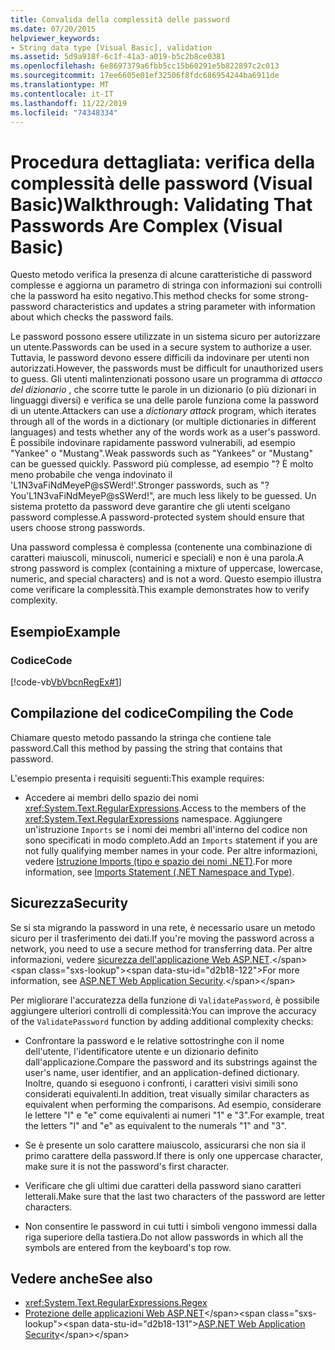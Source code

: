 ```yaml
---
title: Convalida della complessità delle password
ms.date: 07/20/2015
helpviewer_keywords:
- String data type [Visual Basic], validation
ms.assetid: 5d9a918f-6c1f-41a3-a019-b5c2b8ce0381
ms.openlocfilehash: 6e8697379a6fbb5cc15b60291e5b822897c2c013
ms.sourcegitcommit: 17ee6605e01ef32506f8fdc686954244ba6911de
ms.translationtype: MT
ms.contentlocale: it-IT
ms.lasthandoff: 11/22/2019
ms.locfileid: "74348334"
---
```

# <a name="walkthrough-validating-that-passwords-are-complex-visual-basic"></a><span data-ttu-id="d2b18-102">Procedura dettagliata: verifica della complessità delle password (Visual Basic)</span><span class="sxs-lookup"><span data-stu-id="d2b18-102">Walkthrough: Validating That Passwords Are Complex (Visual Basic)</span></span>
<span data-ttu-id="d2b18-103">Questo metodo verifica la presenza di alcune caratteristiche di password complesse e aggiorna un parametro di stringa con informazioni sui controlli che la password ha esito negativo.</span><span class="sxs-lookup"><span data-stu-id="d2b18-103">This method checks for some strong-password characteristics and updates a string parameter with information about which checks the password fails.</span></span>  
  
 <span data-ttu-id="d2b18-104">Le password possono essere utilizzate in un sistema sicuro per autorizzare un utente.</span><span class="sxs-lookup"><span data-stu-id="d2b18-104">Passwords can be used in a secure system to authorize a user.</span></span> <span data-ttu-id="d2b18-105">Tuttavia, le password devono essere difficili da indovinare per utenti non autorizzati.</span><span class="sxs-lookup"><span data-stu-id="d2b18-105">However, the passwords must be difficult for unauthorized users to guess.</span></span> <span data-ttu-id="d2b18-106">Gli utenti malintenzionati possono usare un programma di *attacco del dizionario* , che scorre tutte le parole in un dizionario (o più dizionari in linguaggi diversi) e verifica se una delle parole funziona come la password di un utente.</span><span class="sxs-lookup"><span data-stu-id="d2b18-106">Attackers can use a *dictionary attack* program, which iterates through all of the words in a dictionary (or multiple dictionaries in different languages) and tests whether any of the words work as a user's password.</span></span> <span data-ttu-id="d2b18-107">È possibile indovinare rapidamente password vulnerabili, ad esempio "Yankee" o "Mustang".</span><span class="sxs-lookup"><span data-stu-id="d2b18-107">Weak passwords such as "Yankees" or "Mustang" can be guessed quickly.</span></span> <span data-ttu-id="d2b18-108">Password più complesse, ad esempio "? È molto meno probabile che venga indovinato il 'L1N3vaFiNdMeyeP@sSWerd!'.</span><span class="sxs-lookup"><span data-stu-id="d2b18-108">Stronger passwords, such as "?You'L1N3vaFiNdMeyeP@sSWerd!", are much less likely to be guessed.</span></span> <span data-ttu-id="d2b18-109">Un sistema protetto da password deve garantire che gli utenti scelgano password complesse.</span><span class="sxs-lookup"><span data-stu-id="d2b18-109">A password-protected system should ensure that users choose strong passwords.</span></span>  
  
 <span data-ttu-id="d2b18-110">Una password complessa è complessa (contenente una combinazione di caratteri maiuscoli, minuscoli, numerici e speciali) e non è una parola.</span><span class="sxs-lookup"><span data-stu-id="d2b18-110">A strong password is complex (containing a mixture of uppercase, lowercase, numeric, and special characters) and is not a word.</span></span> <span data-ttu-id="d2b18-111">Questo esempio illustra come verificare la complessità.</span><span class="sxs-lookup"><span data-stu-id="d2b18-111">This example demonstrates how to verify complexity.</span></span>  
  
## <a name="example"></a><span data-ttu-id="d2b18-112">Esempio</span><span class="sxs-lookup"><span data-stu-id="d2b18-112">Example</span></span>  
  
### <a name="code"></a><span data-ttu-id="d2b18-113">Codice</span><span class="sxs-lookup"><span data-stu-id="d2b18-113">Code</span></span>  
 [!code-vb[VbVbcnRegEx#1](~/samples/snippets/visualbasic/VS_Snippets_VBCSharp/VbVbcnRegEx/VB/Class1.vb#1)]  
  
## <a name="compiling-the-code"></a><span data-ttu-id="d2b18-114">Compilazione del codice</span><span class="sxs-lookup"><span data-stu-id="d2b18-114">Compiling the Code</span></span>  
 <span data-ttu-id="d2b18-115">Chiamare questo metodo passando la stringa che contiene tale password.</span><span class="sxs-lookup"><span data-stu-id="d2b18-115">Call this method by passing the string that contains that password.</span></span>  
  
 <span data-ttu-id="d2b18-116">L'esempio presenta i requisiti seguenti:</span><span class="sxs-lookup"><span data-stu-id="d2b18-116">This example requires:</span></span>  
  
- <span data-ttu-id="d2b18-117">Accedere ai membri dello spazio dei nomi <xref:System.Text.RegularExpressions>.</span><span class="sxs-lookup"><span data-stu-id="d2b18-117">Access to the members of the <xref:System.Text.RegularExpressions> namespace.</span></span> <span data-ttu-id="d2b18-118">Aggiungere un'istruzione `Imports` se i nomi dei membri all'interno del codice non sono specificati in modo completo.</span><span class="sxs-lookup"><span data-stu-id="d2b18-118">Add an `Imports` statement if you are not fully qualifying member names in your code.</span></span> <span data-ttu-id="d2b18-119">Per altre informazioni, vedere [Istruzione Imports (tipo e spazio dei nomi .NET)](../../../../visual-basic/language-reference/statements/imports-statement-net-namespace-and-type.md).</span><span class="sxs-lookup"><span data-stu-id="d2b18-119">For more information, see [Imports Statement (.NET Namespace and Type)](../../../../visual-basic/language-reference/statements/imports-statement-net-namespace-and-type.md).</span></span>  
  
## <a name="security"></a><span data-ttu-id="d2b18-120">Sicurezza</span><span class="sxs-lookup"><span data-stu-id="d2b18-120">Security</span></span>  
 <span data-ttu-id="d2b18-121">Se si sta migrando la password in una rete, è necessario usare un metodo sicuro per il trasferimento dei dati.</span><span class="sxs-lookup"><span data-stu-id="d2b18-121">If you're moving the password across a network, you need to use a secure method for transferring data.</span></span> <span data-ttu-id="d2b18-122">Per altre informazioni, vedere [sicurezza dell'applicazione Web ASP.NET](https://docs.microsoft.com/previous-versions/aspnet/330a99hc(v=vs.100)).</span><span class="sxs-lookup"><span data-stu-id="d2b18-122">For more information, see [ASP.NET Web Application Security](https://docs.microsoft.com/previous-versions/aspnet/330a99hc(v=vs.100)).</span></span>
  
 <span data-ttu-id="d2b18-123">Per migliorare l'accuratezza della funzione di `ValidatePassword`, è possibile aggiungere ulteriori controlli di complessità:</span><span class="sxs-lookup"><span data-stu-id="d2b18-123">You can improve the accuracy of the `ValidatePassword` function by adding additional complexity checks:</span></span>  
  
- <span data-ttu-id="d2b18-124">Confrontare la password e le relative sottostringhe con il nome dell'utente, l'identificatore utente e un dizionario definito dall'applicazione.</span><span class="sxs-lookup"><span data-stu-id="d2b18-124">Compare the password and its substrings against the user's name, user identifier, and an application-defined dictionary.</span></span> <span data-ttu-id="d2b18-125">Inoltre, quando si eseguono i confronti, i caratteri visivi simili sono considerati equivalenti.</span><span class="sxs-lookup"><span data-stu-id="d2b18-125">In addition, treat visually similar characters as equivalent when performing the comparisons.</span></span> <span data-ttu-id="d2b18-126">Ad esempio, considerare le lettere "l" e "e" come equivalenti ai numeri "1" e "3".</span><span class="sxs-lookup"><span data-stu-id="d2b18-126">For example, treat the letters "l" and "e" as equivalent to the numerals "1" and "3".</span></span>  
  
- <span data-ttu-id="d2b18-127">Se è presente un solo carattere maiuscolo, assicurarsi che non sia il primo carattere della password.</span><span class="sxs-lookup"><span data-stu-id="d2b18-127">If there is only one uppercase character, make sure it is not the password's first character.</span></span>  
  
- <span data-ttu-id="d2b18-128">Verificare che gli ultimi due caratteri della password siano caratteri letterali.</span><span class="sxs-lookup"><span data-stu-id="d2b18-128">Make sure that the last two characters of the password are letter characters.</span></span>  
  
- <span data-ttu-id="d2b18-129">Non consentire le password in cui tutti i simboli vengono immessi dalla riga superiore della tastiera.</span><span class="sxs-lookup"><span data-stu-id="d2b18-129">Do not allow passwords in which all the symbols are entered from the keyboard's top row.</span></span>  
  
## <a name="see-also"></a><span data-ttu-id="d2b18-130">Vedere anche</span><span class="sxs-lookup"><span data-stu-id="d2b18-130">See also</span></span>

- <xref:System.Text.RegularExpressions.Regex>
- <span data-ttu-id="d2b18-131">[Protezione delle applicazioni Web ASP.NET](https://docs.microsoft.com/previous-versions/aspnet/330a99hc(v=vs.100))</span><span class="sxs-lookup"><span data-stu-id="d2b18-131">[ASP.NET Web Application Security](https://docs.microsoft.com/previous-versions/aspnet/330a99hc(v=vs.100))</span></span>
